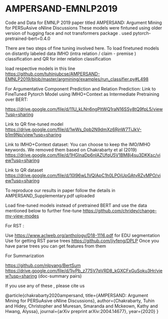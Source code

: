 # AMPERSAND-EMNLP2019
Code and Data for EMNLP 2019 paper titled  AMPERSAND: Argument Mining for PERSuAsive oNline Discussions
These models were fintuned using older version of hugging face and not transformers package . used pytorch-pretrained-bert=0.4.0

There are two steps of fine tuning involved here. To load finetuned models on distantly labeled data IMHO (intra relation / claim - premise ) classification and QR for inter relation classification 

load respective models in this line
https://github.com/tuhinjubcse/AMPERSAND-EMNLP2019/blob/master/argmining/examples/run_classifier.py#L498


For Argumentative Component Prediction and Relation Prediction:
Link to FineTuned Pytorch Model using IMHO+Context as Intermediate Pretraining over BERT:

https://drive.google.com/file/d/11U_kLNn6ngPltWQ1raN16SSy8tQ9fpL5/view?usp=sharing


Link to QR fine-tuned model
https://drive.google.com/file/d/1wWs_0pb2N9dmXz6RjnW7TiJkV-b1m9Np/view?usp=sharing



Link to IMHO+Context dataset: 
You can choose to keep the IMO/IMHO keywords. We removed them based on Chakrabarty et al (2019)
https://drive.google.com/file/d/1HGInaDp6nlAZUfqU5V1BM8j4su3DKKsc/view?usp=sharing

Link to QR dataset
https://drive.google.com/file/d/10l96wL1VQlApC1h0LPOjUpGAtyRZvMPO/view?usp=sharing


To reproduce our results in paper follow the details in AMPERSAND_Supplementary.pdf uploaded

Load fine-tuned models instead of pretrained BERT and use the data mentioned below to further fine-tune
https://github.com/chridey/change-my-view-modes


For RST :

Use https://www.aclweb.org/anthology/D18-1116.pdf for EDU segmentation
Use for getting RST parse trees https://github.com/jiyfeng/DPLP
Once you have parse trees you can get features from them




For Summarization

https://github.com/nlpyang/BertSum
https://drive.google.com/file/d/1iyPb_z775V7qVRD8_kGXCFxGuSoku3Hr/view?usp=sharing (doc-summary pairs)



If you use any of these , please cite us

  @article{chakrabarty2020ampersand,
  title={AMPERSAND: Argument Mining for PERSuAsive oNline Discussions},
  author={Chakrabarty, Tuhin and Hidey, Christopher and Muresan, Smaranda and Mckeown, Kathy and Hwang, Alyssa},
  journal={arXiv preprint arXiv:2004.14677},
  year={2020}
}






